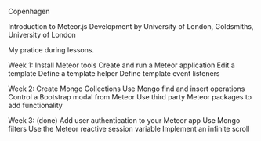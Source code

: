 Copenhagen

Introduction to Meteor.js Development
by University of London, Goldsmiths, University of London

My pratice during lessons.

Week 1:
Install Meteor tools
Create and run a Meteor application
Edit a template
Define a template helper
Define template event listeners

Week 2:
Create Mongo Collections
Use Mongo find and insert operations
Control a Bootstrap modal from Meteor
Use third party Meteor packages to add functionality

Week 3:
(done) Add user authentication to your Meteor app
    Use Mongo filters
    Use the Meteor reactive session variable
    Implement an infinite scroll